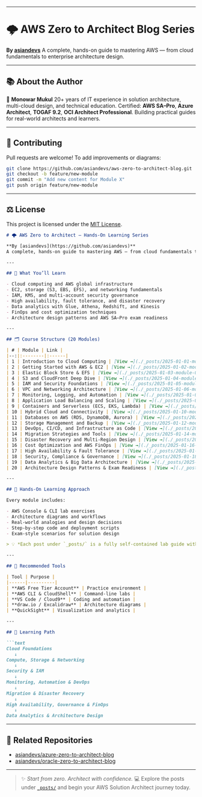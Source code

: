 
---

# 🌩️ AWS Zero to Architect Blog Series

**By [asiandevs](https://github.com/asiandevs)**
A complete, hands-on guide to mastering AWS — from cloud fundamentals to enterprise architecture design.

---
## 📚 About the Author

👋 **Monowar Mukul**
20+ years of IT experience in solution architecture, multi-cloud design, and technical education.
Certified: **AWS SA–Pro**, **Azure Architect**, **TOGAF 9.2**, **OCI Architect Professional**.
Building practical guides for real-world architects and learners.

---

## 🧩 Contributing

Pull requests are welcome!
To add improvements or diagrams:

```bash
git clone https://github.com/asiandevs/aws-zero-to-architect-blog.git
git checkout -b feature/new-module
git commit -m "Add new content for Module X"
git push origin feature/new-module
```

---

## ⚖️ License

This project is licensed under the [MIT License](./LICENSE).


````markdown
# 🌩️ AWS Zero to Architect — Hands-On Learning Series

**By [asiandevs](https://github.com/asiandevs)**  
A complete, hands-on guide to mastering AWS — from cloud fundamentals to enterprise-grade architecture design and certification readiness.

---

## 🎯 What You’ll Learn

- Cloud computing and AWS global infrastructure  
- EC2, storage (S3, EBS, EFS), and networking fundamentals  
- IAM, KMS, and multi-account security governance  
- High availability, fault tolerance, and disaster recovery  
- Data analytics with Glue, Athena, Redshift, and Kinesis  
- FinOps and cost optimization techniques  
- Architecture design patterns and AWS SA–Pro exam readiness  

---

## 🗂️ Course Structure (20 Modules)

| # | Module | Link |
|--:|:--------|:------|
| 1 | Introduction to Cloud Computing | [View →](./_posts/2025-01-01-module-01-introduction-to-cloud-computing.md) |
| 2 | Getting Started with AWS & EC2 | [View →](./_posts/2025-01-02-module-02-getting-started-with-aws-ec2.md) |
| 3 | Elastic Block Store & EFS | [View →](./_posts/2025-01-03-module-03-elastic-block-store.md) |
| 4 | S3 and CloudFront Deep Dive | [View →](./_posts/2025-01-04-module-04-s3-and-cloudfront.md) |
| 5 | IAM and Security Foundations | [View →](./_posts/2025-01-05-module-05-iam-and-security.md) |
| 6 | VPC and Networking Architecture | [View →](./_posts/2025-01-06-module-06-vpc-and-networking.md) |
| 7 | Monitoring, Logging, and Automation | [View →](./_posts/2025-01-07-module-07-monitoring-and-automation.md) |
| 8 | Application Load Balancing and Scaling | [View →](./_posts/2025-01-08-module-08-load-balancing-and-scaling.md) |
| 9 | Containers and Serverless (ECS, EKS, Lambda) | [View →](./_posts/2025-01-09-module-09-containers-and-serverless.md) |
| 10 | Hybrid Cloud and Connectivity | [View →](./_posts/2025-01-10-module-10-hybrid-connectivity.md) |
| 11 | Databases on AWS (RDS, DynamoDB, Aurora) | [View →](./_posts/2025-01-11-module-11-databases.md) |
| 12 | Storage Management and Backup | [View →](./_posts/2025-01-12-module-12-storage-and-backup.md) |
| 13 | DevOps, CI/CD, and Infrastructure as Code | [View →](./_posts/2025-01-13-module-13-devops.md) |
| 14 | Migration Strategies and Tools | [View →](./_posts/2025-01-14-module-14-migration-strategies.md) |
| 15 | Disaster Recovery and Multi-Region Design | [View →](./_posts/2025-01-15-module-15-disaster-recovery.md) |
| 16 | Cost Optimization and AWS FinOps | [View →](./_posts/2025-01-16-module-16-cost-optimization.md) |
| 17 | High Availability & Fault Tolerance | [View →](./_posts/2025-01-17-module-17-high-availability.md) |
| 18 | Security, Compliance & Governance | [View →](./_posts/2025-01-18-module-18-security-compliance.md) |
| 19 | Data Analytics & Big Data Architecture | [View →](./_posts/2025-01-19-module-19-data-analytics.md) |
| 20 | Architecture Design Patterns & Exam Readiness | [View →](./_posts/2025-01-20-module-20-architecture-patterns.md) |

---

## 🧪 Hands-On Learning Approach

Every module includes:

- AWS Console & CLI lab exercises  
- Architecture diagrams and workflows  
- Real-world analogies and design decisions  
- Step-by-step code and deployment scripts  
- Exam-style scenarios for solution design  

> 💡 *Each post under `_posts/` is a fully self-contained lab guide with commands, diagrams, and commentary.*

---

## 🧰 Recommended Tools

| Tool | Purpose |
|------|----------|
| **AWS Free Tier Account** | Practice environment |
| **AWS CLI & CloudShell** | Command-line labs |
| **VS Code / Cloud9** | Coding and automation |
| **draw.io / Excalidraw** | Architecture diagrams |
| **QuickSight** | Visualization and analytics |

---

## 🧭 Learning Path

```text
Cloud Foundations
   ↓
Compute, Storage & Networking
   ↓
Security & IAM
   ↓
Monitoring, Automation & DevOps
   ↓
Migration & Disaster Recovery
   ↓
High Availability, Governance & FinOps
   ↓
Data Analytics & Architecture Design
````

---

## 🧠 Related Repositories

* [asiandevs/azure-zero-to-architect-blog](https://github.com/asiandevs/azure-zero-to-architect-blog)
* [asiandevs/oracle-zero-to-architect-blog](https://github.com/asiandevs/oracle-zero-to-architect-blog)

---

> ✨ *Start from zero. Architect with confidence.*
> 💻 Explore the posts under [`_posts/`](./_posts) and begin your AWS Solution Architect journey today.

````

